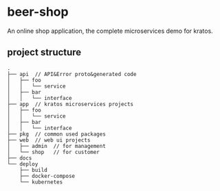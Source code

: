 # beer-shop
An online shop application, the complete microservices demo for kratos.

## project structure
```
.
├── api  // API&Error proto&generated code
│   ├── foo
│   │   └── service
│   ├── bar
│   │   └── interface
├── app  // kratos microservices projects
│   ├── foo
│   │   └── service
│   ├── bar
│   │   └── interface
├── pkg  // common used packages
├── web  // web ui projects
│   ├── admin  // for management
│   └── shop   // for customer
├── docs
└── deploy
    ├── build
    ├── docker-compose
    └── kubernetes
```
